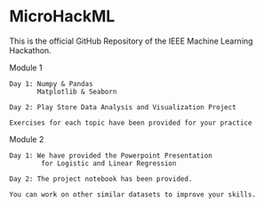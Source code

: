 # MicroHackML


This is the official GitHub Repository of the IEEE Machine Learning Hackathon. 

Module 1 
    
    Day 1: Numpy & Pandas 
           Matplotlib & Seaborn 
           
    Day 2: Play Store Data Analysis and Visualization Project    
    
    Exercises for each topic have been provided for your practice
    
Module 2
    
    Day 1: We have provided the Powerpoint Presentation
            for Logistic and Linear Regression
    
    Day 2: The project notebook has been provided.
    
    You can work on other similar datasets to improve your skills.
